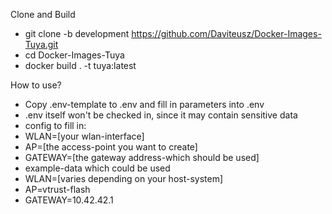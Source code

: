 Clone and Build

- git clone -b development https://github.com/Daviteusz/Docker-Images-Tuya.git
- cd Docker-Images-Tuya
- docker build . -t tuya:latest

How to use?

- Copy .env-template to .env and fill in parameters into .env
- .env itself won't be checked in, since it may contain sensitive data
- config to fill in:
 - WLAN=[your wlan-interface]
 - AP=[the access-point you want to create]
 - GATEWAY=[the gateway address-which should be used]
- example-data which could be used
 - WLAN=[varies depending on your host-system]
 - AP=vtrust-flash
 - GATEWAY=10.42.42.1
